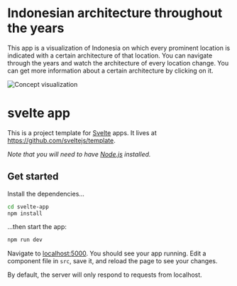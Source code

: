 # Indonesian architecture throughout the years

This app is a visualization of Indonesia on which every prominent location is indicated with a certain architecture of that location. You can navigate through the years and watch the architecture of every location change. You can get more information about a certain architecture by clicking on it.

![Concept visualization](https://imgur.com/a/rfOjbcb)

# svelte app

This is a project template for [Svelte](https://svelte.dev) apps. It lives at https://github.com/sveltejs/template.


*Note that you will need to have [Node.js](https://nodejs.org) installed.*


## Get started

Install the dependencies...

```bash
cd svelte-app
npm install
```

...then start the app:

```bash
npm run dev
```

Navigate to [localhost:5000](http://localhost:5000). You should see your app running. Edit a component file in `src`, save it, and reload the page to see your changes.

By default, the server will only respond to requests from localhost.
